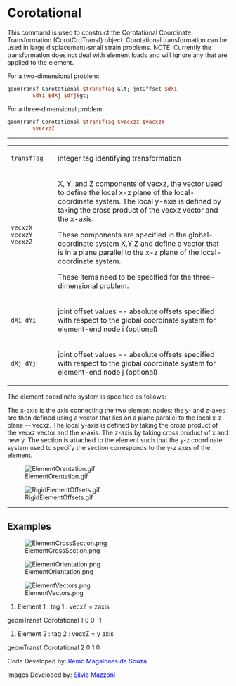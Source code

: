 # Corotational

<p>This command is used to construct the Corotational Coordinate
Transformation (CorotCrdTransf) object. Corotational transformation can
be used in large displacement-small strain problems. NOTE: Currently the
transformation does not deal with element loads and will ignore any that
are applied to the element.</p>
<p>For a two-dimensional problem:</p>

```tcl
geomTransf Corotational $transfTag &lt;-jntOffset $dXi
        $dYi $dXj $dYj&gt;
```
<p>For a three-dimensional problem:</p>

```tcl
geomTransf Corotational $transfTag $vecxzX $vecxzY
        $vecxzZ
```
<hr />
<table>
<tbody>
<tr class="odd">
<td><code class="parameter-table-variable">transfTag</code></td>
<td><p>integer tag identifying transformation</p></td>
</tr>
<tr class="even">
<td><p><code class="parameter-table-variable">vecxzX vecxzY vecxzZ</code></p></td>
<td><p>X, Y, and Z components of vecxz, the vector used to define the
local x-z plane of the local-coordinate system. The local y-axis is
defined by taking the cross product of the vecxz vector and the
x-axis.</p>
<p>These components are specified in the global-coordinate system X,Y,Z
and define a vector that is in a plane parallel to the x-z plane of the
local-coordinate system.</p>
<p>These items need to be specified for the three-dimensional
problem.</p></td>
</tr>
<tr class="odd">
<td><p><code class="parameter-table-variable">dXi dYi</code></p></td>
<td><p>joint offset values -- absolute offsets specified with respect to
the global coordinate system for element-end node i (optional)</p></td>
</tr>
<tr class="even">
<td><p><code class="parameter-table-variable">dXj dYj</code></p></td>
<td><p>joint offset values -- absolute offsets specified with respect to
the global coordinate system for element-end node j (optional)</p></td>
</tr>
</tbody>
</table>
<p>The element coordinate system is specified as follows:</p>
<p>The x-axis is the axis connecting the two element nodes; the y- and
z-axes are then defined using a vector that lies on a plane parallel to
the local x-z plane -- vecxz. The local y-axis is defined by taking the
cross product of the vecxz vector and the x-axis. The z-axis by taking
cross product of x and new y. The section is attached to the element
such that the y-z coordinate system used to specify the section
corresponds to the y-z axes of the element.</p>
<figure>
<img src="/OpenSeesRT/contrib/static/ElementOrentation.gif" title="ElementOrentation.gif"
alt="ElementOrentation.gif" />
<figcaption aria-hidden="true">ElementOrentation.gif</figcaption>
</figure>
<figure>
<img src="/OpenSeesRT/contrib/static/RigidElementOffsets.gif" title="RigidElementOffsets.gif"
alt="RigidElementOffsets.gif" />
<figcaption aria-hidden="true">RigidElementOffsets.gif</figcaption>
</figure>
<hr />

## Examples

<figure>
<img src="/OpenSeesRT/contrib/static/ElementCrossSection.png" title="ElementCrossSection.png"
alt="ElementCrossSection.png" />
<figcaption aria-hidden="true">ElementCrossSection.png</figcaption>
</figure>
<figure>
<img src="/OpenSeesRT/contrib/static/ElementOrientation.png" title="ElementOrientation.png"
alt="ElementOrientation.png" />
<figcaption aria-hidden="true">ElementOrientation.png</figcaption>
</figure>
<figure>
<img src="/OpenSeesRT/contrib/static/ElementVectors.png" title="ElementVectors.png"
alt="ElementVectors.png" />
<figcaption aria-hidden="true">ElementVectors.png</figcaption>
</figure>
<ol>
<li>Element 1 : tag 1 : vecxZ = zaxis</li>
</ol>
<p>geomTransf Corotational 1 0 0 -1</p>
<ol>
<li>Element 2 : tag 2 : vecxZ = y axis</li>
</ol>
<p>geomTransf Corotational 2 0 1 0</p>
<p>Code Developed by: <span style="color:blue"> Remo Magalhaes de
Souza </span></p>
<p>Images Developed by: <span style="color:blue"> Silvia Mazzoni
</span></p>

